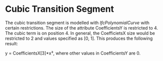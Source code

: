 Cubic Transition Segment
========================

The cubic transition segment is modelled with _IfcPolynomialCurve_ with certain restrictions. The size of the attribute CoefficientsY is restricted to 4. The cubic term is on position 4. In general, the CoefficietsX size would be restricted to 2 and values specified as [0, 1]. This produces the following result:

y = CoefficientsX[3]*x³, where other values in CoefficientsY are 0.

